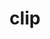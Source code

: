 ---
title: "clip"
id: tag.id
permalink: "/tags/clip"
videos: [196,204,210,215,217,218,224,231,234,239,376,386]
---